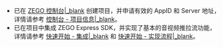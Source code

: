 - 已在 [ZEGO 控制台\|_blank](https://console.zego.im) 创建项目，并申请有效的 AppID 和 Server 地址，详情请参考 [控制台 - 项目信息\|_blank](#12107)。
- 已在项目中集成 ZEGO Express SDK，并实现了基本的音视频推拉流功能，详情请参考 [快速开始 - 集成\|_blank](!ExpressVideoSDK-Integration/SDK_Integration) 和 [快速开始 - 实现流程\|_blank](!ExpressVideoSDK-Integration/Solution_Implementation)。




















